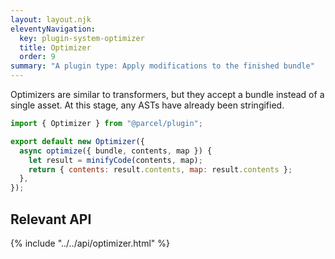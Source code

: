 ```yaml
---
layout: layout.njk
eleventyNavigation:
  key: plugin-system-optimizer
  title: Optimizer
  order: 9
summary: "A plugin type: Apply modifications to the finished bundle"
---
```


Optimizers are similar to transformers, but they accept a bundle instead of a single asset. At this stage, any ASTs have already been stringified.

```js
import { Optimizer } from "@parcel/plugin";

export default new Optimizer({
  async optimize({ bundle, contents, map }) {
    let result = minifyCode(contents, map);
    return { contents: result.contents, map: result.contents };
  },
});
```

## Relevant API

{% include "../../api/optimizer.html" %}

